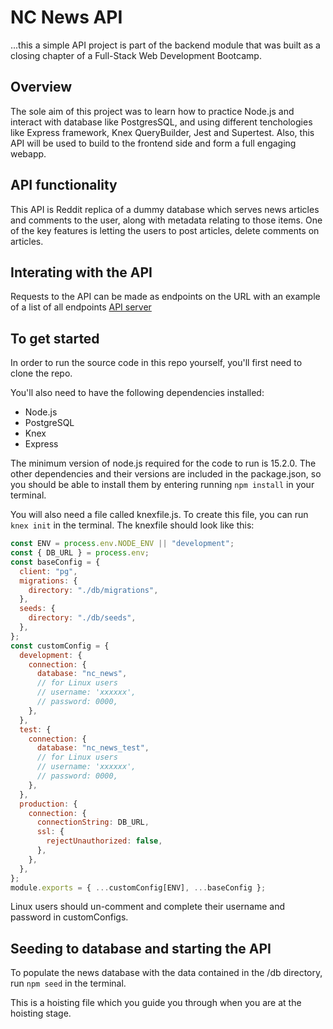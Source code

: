 # NC News API

...this a simple API project is part of the backend module that was built as a closing chapter of a Full-Stack Web Development Bootcamp.
## Overview

The sole aim of this project was to learn how to practice Node.js and interact with database like PostgresSQL, and using different tenchologies like Express framework, Knex QueryBuilder, Jest and Supertest. Also, this API will be used to build to the frontend side and form a full engaging webapp.

## API functionality

This API is Reddit replica of a dummy database which serves news articles and comments to the user, along with metadata relating to those items. One of the key features is letting the users to post articles, delete comments on articles.


## Interating with the API

Requests to the API can be made as endpoints on the URL with an example of a list of all endpoints [API server](https://xeddit.herokuapp.com/api)

## To get started

In order to run the source code in this repo yourself, you'll first need to clone the repo. 

You'll also need to have the following dependencies installed:

- Node.js
- PostgreSQL
- Knex
- Express

The minimum version of node.js required for the code to run is 15.2.0.
The other dependencies and their versions are included in the package.json, so you should be able to install them by entering running `npm install` in your terminal.

You will also need a file called knexfile.js. To create this file, you can run `knex init` in the terminal. The knexfile should look like this:

```js
const ENV = process.env.NODE_ENV || "development";
const { DB_URL } = process.env;
const baseConfig = {
  client: "pg",
  migrations: {
    directory: "./db/migrations",
  },
  seeds: {
    directory: "./db/seeds",
  },
};
const customConfig = {
  development: {
    connection: {
      database: "nc_news",
      // for Linux users
      // username: 'xxxxxx',
      // password: 0000,
    },
  },
  test: {
    connection: {
      database: "nc_news_test",
      // for Linux users
      // username: 'xxxxxx',
      // password: 0000,
    },
  },
  production: {
    connection: {
      connectionString: DB_URL,
      ssl: {
        rejectUnauthorized: false,
      },
    },
  },
};
module.exports = { ...customConfig[ENV], ...baseConfig };
```
Linux users should un-comment and complete their username and password in customConfigs.

## Seeding to database and starting the API

To populate the news database with the data contained in the /db directory, run `npm seed` in the terminal.

This is a hoisting file which you guide you through when you are at the hoisting stage.
